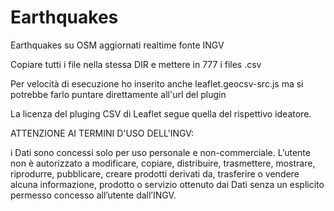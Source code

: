Earthquakes
===========

Earthquakes su OSM aggiornati realtime fonte INGV 

Copiare tutti i file nella stessa DIR e mettere in 777 i files .csv

Per velocità di esecuzione ho inserito anche leaflet.geocsv-src.js ma si potrebbe farlo puntare direttamente all'url del plugin

La licenza del pluging CSV di Leaflet segue quella del rispettivo ideatore.


ATTENZIONE AI TERMINI D'USO DELL'INGV:

i Dati sono concessi solo per uso personale e non-commerciale.
L’utente non è autorizzato a modificare, copiare, distribuire, trasmettere, mostrare, riprodurre, pubblicare, creare prodotti derivati da, trasferire o vendere alcuna informazione, prodotto o servizio ottenuto dai Dati senza un esplicito permesso concesso all’utente dall’INGV. 
